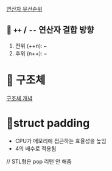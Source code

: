[연산자 우선순위](https://dojang.io/mod/page/view.php?id=188)

## 📌 ```++``` / ```--``` 연산자 결합 방향
1. 전위 (++n): ```←```
2. 후위 (n++): ```→```

# 📌 구조체
[구조체 개념](https://coding-factory.tistory.com/639)

# 📌struct padding
* CPU가 메모리에 접근하는 효율성을 높임
* 4의 배수로 적용됨

// STL형은 pop 리턴 안 해줌
